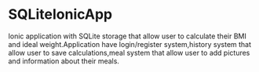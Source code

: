 # SQLiteIonicApp
Ionic application with SQLite storage that allow user to calculate their BMI and ideal weight.Application have login/register system,history system that allow user to save calculations,meal system that allow user to add pictures and information about their meals.
